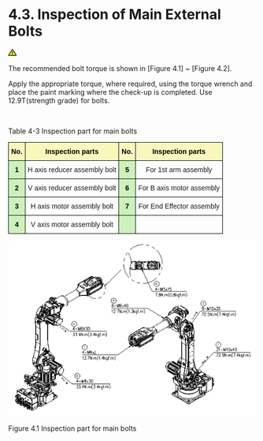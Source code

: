 ﻿# 4.3. Inspection of Main External Bolts 

![](../_assets/작은주의표시.png)

The recommended bolt torque is shown in [Figure 4.1] ~ [Figure 4.2].

Apply the appropriate torque, where required, using the torque wrench and place the paint marking where the check-up is completed. Use 12.9T(strength grade) for bolts.


<br>

Table 4-3 Inspection part for main bolts

<style type="text/css">
.tg  {border-collapse:collapse;border-spacing:0;}
.tg td{border-color:black;border-style:solid;border-width:1px;font-family:Arial, sans-serif;font-size:14px;
  overflow:hidden;padding:10px 5px;word-break:normal;}
.tg th{border-color:black;border-style:solid;border-width:1px;font-family:Arial, sans-serif;font-size:14px;
  font-weight:normal;overflow:hidden;padding:10px 5px;word-break:normal;}
.tg .tg-t1e1{background-color:#ccf1bc;color:#000000;font-weight:bold;text-align:center;vertical-align:top}
.tg .tg-1e26{background-color:#f8f8be;color:#000000;font-weight:bold;text-align:center;vertical-align:top}
.tg .tg-baqh{text-align:center;vertical-align:top}
</style>
<table class="tg">
<thead>
  <tr>
    <th class="tg-1e26">No.</th>
    <th class="tg-1e26">Inspection parts</th>
    <th class="tg-1e26">No.</th>
    <th class="tg-1e26">Inspection parts</th>
  </tr>
</thead>
<tbody>
  <tr>
    <td class="tg-t1e1">1</td>
    <td class="tg-baqh">H axis reducer assembly bolt</td>
    <td class="tg-t1e1">5</td>
    <td class="tg-baqh">For 1st arm assembly</td>
  </tr>
  <tr>
    <td class="tg-t1e1">2</td>
    <td class="tg-baqh">V axis reducer assembly bolt</td>
    <td class="tg-t1e1">6</td>
    <td class="tg-baqh">For B axis motor assembly</td>
  </tr>
  <tr>
    <td class="tg-t1e1">3</td>
    <td class="tg-baqh">H axis motor assembly bolt</td>
    <td class="tg-t1e1">7</td>
    <td class="tg-baqh">For End Effector assembly</td>
  </tr>
  <tr>
    <td class="tg-t1e1">4</td>
    <td class="tg-baqh">V axis motor assembly bolt</td>
    <td class="tg-t1e1"></td>
    <td class="tg-baqh"></td>
  </tr>
</tbody>
</table>



![](../_assets/그림_4.1_주요_볼트_점검_부위.png)

Figure 4.1 Inspection part for main bolts

